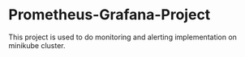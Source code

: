 # Prometheus-Grafana-Project
This project is used to do monitoring and alerting implementation on minikube cluster.
